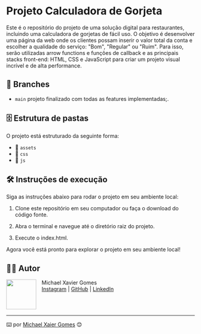 # Projeto Calculadora de Gorjeta

Este é o repositório do projeto de  uma solução digital para restaurantes, incluindo uma calculadora de gorjetas de fácil uso.
O objetivo é desenvolver uma página da web onde os clientes possam inserir o valor total da conta e escolher a qualidade do serviço: 
"Bom", "Regular" ou "Ruim". 
Para isso, serão utilizadas arrow functions e funções de callback e as principais stacks front-end: HTML, CSS e JavaScript para criar um projeto visual incrível e de alta performance.

<!-- [Demonstração do projeto.webm] -->

## 🌿 Branches

- `main` projeto finalizado com todas as features implementadas;.

## 🗄️ Estrutura de pastas

O projeto está estruturado da seguinte forma:


- 📁 `assets`
- 📁 `css`
- 📁 `js`

## 🛠️ Instruções de execução

Siga as instruções abaixo para rodar o projeto em seu ambiente local:

1. Clone este repositório em seu computador ou faça o download do código fonte.

2. Abra o terminal e navegue até o diretório raiz do projeto.

3. Execute o index.html.

Agora você está pronto para explorar o projeto em seu ambiente local!

## 👩‍💻 Autor

<p>
    <img align=left margin=10 width=80 src="https://avatars.githubusercontent.com/MichaelXG?v=4"/>
    <p>&nbsp&nbsp&nbspMichael Xavier Gomes<br>
    &nbsp&nbsp&nbsp<a href="https://www.instagram.com/michaelxg/">Instagram</a>&nbsp;|&nbsp;<a href="https://github.com/MichaelXG">GitHub</a>&nbsp;|&nbsp;<a href="https://www.linkedin.com/in/michael-xg/">LinkedIn</a>&nbsp;</p>
</p>
<br/><br/>
<p>

---

⌨️ por [Michael Xaier Gomes](https://github.com/MichaelXG) 😊
